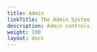 ```yaml
---
title: Admin 
linkTitle: The Admin System 
description: Admin controls 
weight: 100 
layout: docs
---
```

